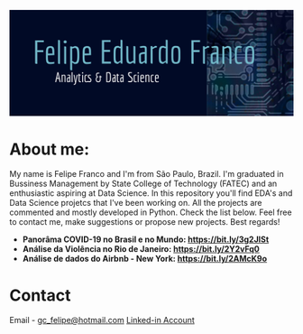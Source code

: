 <p align="center">
  <img src="datatemplate2.png" >
</p> 

# About me:

My name is Felipe Franco and I'm from São Paulo, Brazil. I'm graduated in Bussiness Management by State College of Technology (FATEC) and an enthusiastic aspiring at Data Science. In this repository you'll find EDA's and Data Science projetcs that I've been working on. All the projects are commented and mostly developed in Python. Check the list below. Feel free to contact me, make suggestions or propose new projects. Best regards!

* **Panorâma COVID-19 no Brasil e no Mundo: https://bit.ly/3g2JISt**
* **Análise da Violência no Rio de Janeiro: https://bit.ly/2Y2vFq0**
* **Análise de dados do Airbnb - New York: https://bit.ly/2AMcK9o**

# Contact

Email - gc_felipe@hotmail.com
[Linked-in Account](https://www.linkedin.com/in/felipe-eduardo-franco-b3a05b186/)
